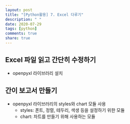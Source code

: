 ```yaml
---
layout: post
title: "[Python활용] 7. Excel 다루기"
description: " "
date: 2020-07-29
tags: [python]
comments: true
share: true
---
```



## Excel 파일 읽고 간단히 수정하기

- openpyxl 라이브러리 설치

## 간이 보고서 만들기

- openpyxl 라이브러리의 styles와 chart 모듈 사용
  - styles: 폰트, 정렬, 테두리, 색생 등을 설정하기 위한 모듈
  - chart: 차트를 만들기 위해 사용하는 모듈
